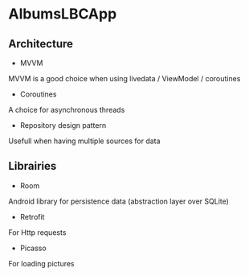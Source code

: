 # AlbumsLBCApp

## Architecture

* MVVM

MVVM is a good choice when using livedata / ViewModel / coroutines

* Coroutines

A choice for asynchronous threads

* Repository design pattern

Usefull when having multiple sources for data

## Librairies

* Room

Android library for persistence data (abstraction layer over SQLite)

* Retrofit

For Http requests

* Picasso

For loading pictures
